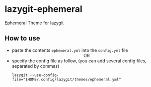 # lazygit-ephemeral
Ephemeral Theme for lazygit

## How to use
- paste the contents `ephemeral.yml` into the `config.yml` file<br/>
  <center>OR<center/>
- specify the config file as follow, (you can add several config files, separated by commas) <br/>
  ```
  lazygit --use-config-file="$HOME/.config/lazygit/themes/ephemeral.yml"
  ```
